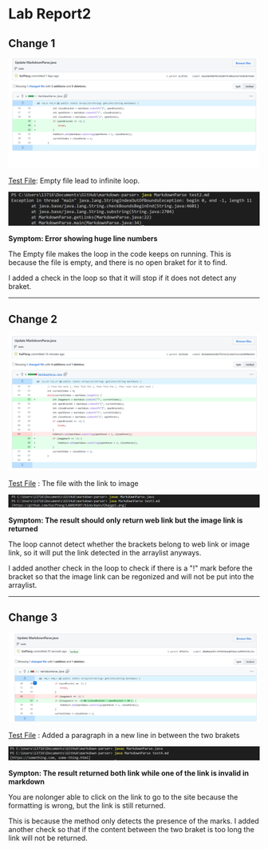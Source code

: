 # Lab Report2

## Change 1


![code change diff1](https://github.com/KaifYang/LABREPORT/blob/main/Change1.png)


[Test File](https://github.com/KaifYang/markdown-parser/blob/main/test2.md): Empty file lead to infinite loop.


![output1](https://github.com/KaifYang/LABREPORT/blob/main/Run%201.png)


**Symptom: Error showing huge line numbers**

The Empty file makes the loop in the code keeps on running. This is because the file is empty, and there is no open braket for it to find.

I added a check in the loop so that it will stop if it does not detect any braket.

***

## Change 2


![code change diff2](https://github.com/KaifYang/LABREPORT/blob/main/Change%202.png)


[Test File](https://github.com/KaifYang/markdown-parser/blob/main/test3.md) : The file with the link to image


![output2](https://github.com/KaifYang/LABREPORT/blob/main/Run2.png)


**Symptom: The result should only return web link but the image link is returned**

The loop cannot detect whether the brackets belong to web link or image link, so it will put the link detected in the arraylist anyways.

I added another check in the loop to check if there is a "!" mark before the bracket so that the image link can be regonized and will not be put into the arraylist.

***

## Change 3


![code change diff3](https://github.com/KaifYang/LABREPORT/blob/main/Change3.png)


[Test File](https://github.com/KaifYang/markdown-parser/blob/main/test4.md) : Added a paragraph in a new line in between the two brakets


![output3](https://github.com/KaifYang/LABREPORT/blob/main/Run3.png)


**Sympton: The result returned both link while one of the link is invalid in markdown**

You are nolonger able to click on the link to go to the site because the formatting is wrong, but the link is still returned.

This is because the method only detects the presence of the marks.
I added another check so that if the content between the two braket is too long the link will not be returned.

